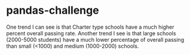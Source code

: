 # pandas-challenge

One trend I can see is that Charter type schools have a much higher percent overall passing rate.
Another trend I see is that large schools (2000-5000 students) have a much lower percentage of overall passing than small (<1000) and medium (1000-2000) schools.

